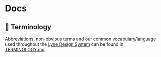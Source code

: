 # Docs

## 📙 Terminology
Abbreviations, non-obvious terms and our common vocabulary/language used throughout the [Lyne Design System](/docs/TERMINOLOGY.md#lyne) can be found in [TERMINOLOGY.md](./TERMINOLOGY.md).